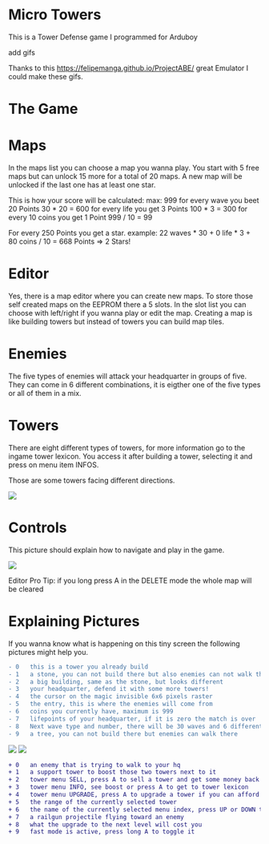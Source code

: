 # Micro Towers
This is a Tower Defense game I programmed for Arduboy

add gifs

Thanks to this https://felipemanga.github.io/ProjectABE/ great Emulator I could make these gifs.

# The Game


# Maps
In the maps list you can choose a map you wanna play. You start with 5 free maps but can unlock 15 more for a total of 20 maps. A new map will be unlocked if the last one has at least one star. 

This is how your score will be calculated:              max:   999
  for every wave you beet 20 Points               30 * 20   =  600 
  for every life you get 3 Points                 100 * 3   =  300
  for every 10 coins you get 1 Point              999 / 10  =   99

For every 250 Points you get a star.
  example: 22 waves * 30 + 0 life * 3 + 80 coins / 10 = 668 Points   => 2 Stars!

# Editor
Yes, there is a map editor where you can create new maps. To store those self created maps on the EEPROM there a 5 slots. In the slot list you can choose with left/right if you wanna play or edit the map. Creating a map is like building towers but instead of towers you can build map tiles.

# Enemies 
The five types of enemies will attack your headquarter in groups of five. They can come in 6 different combinations, it is eigther one of the five types or all of them in a mix.

# Towers
There are eight different types of towers, for more information go to the ingame tower lexicon. You access it after building a tower, selecting it and press on menu item INFOS.

Those are some towers facing different directions.

![][allRotatingTowers]    

[allRotatingTowers]: https://github.com/hartmann1301/MicroTowers/blob/master/Extras/allRotatingTowers.pn 


# Controls
This picture should explain how to navigate and play in the game.

![][explainControls]    

[explainControls]: https://github.com/hartmann1301/MicroTowers/blob/master/Extras/explainControls.pn

Editor Pro Tip: if you long press A in the DELETE mode the whole map will be cleared

# Explaining Pictures
If you wanna know what is happening on this tiny screen the following pictures might help you.

```diff 
- 0   this is a tower you already build
- 1   a stone, you can not build there but also enemies can not walk there
- 2   a big building, same as the stone, but looks different 
- 3   your headquarter, defend it with some more towers!
- 4   the cursor on the magic invisible 6x6 pixels raster
- 5   the entry, this is where the enemies will come from
- 6   coins you currently have, maximum is 999
- 7   lifepoints of your headquarter, if it is zero the match is over
- 8   Next wave type and number, there will be 30 waves and 6 different types
- 9   a tree, you can not build there but enemies can walk there
```
![][explainPicture1]         ![][explainPicture2]

```diff 
+ 0   an enemy that is trying to walk to your hq
+ 1   a support tower to boost those two towers next to it
+ 2   tower menu SELL, press A to sell a tower and get some money back
+ 3   tower menu INFO, see boost or press A to get to tower lexicon
+ 4   tower menu UPGRADE, press A to upgrade a tower if you can afford it
+ 5   the range of the currently selected tower
+ 6   the name of the currently selected menu index, press UP or DOWN to change
+ 7   a railgun projectile flying toward an enemy
+ 8   what the upgrade to the next level will cost you
+ 9   fast mode is active, press long A to toggle it
```
[explainPicture1]: https://github.com/hartmann1301/MicroTowers/blob/master/Extras/explainPicture1.png
[explainPicture2]: https://github.com/hartmann1301/MicroTowers/blob/master/Extras/explainPicture2.png



